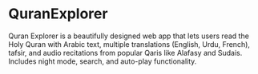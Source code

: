 # QuranExplorer
Quran Explorer is a beautifully designed web app that lets users read the Holy Quran with Arabic text, multiple translations (English, Urdu, French), tafsir, and audio recitations from popular Qaris like Alafasy and Sudais. Includes night mode, search, and auto-play functionality.
